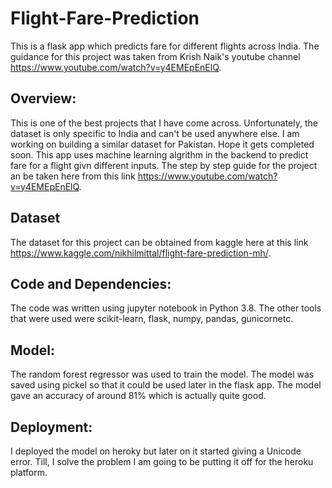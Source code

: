 # Flight-Fare-Prediction
This is a flask app which predicts fare for different flights across India. The guidance for this project was taken from Krish Naik's youtube channel https://www.youtube.com/watch?v=y4EMEpEnElQ.

## Overview:
This is one of the best projects that I have come across. Unfortunately, the dataset is only specific to India and can't be used anywhere else. I am working on building a similar dataset for Pakistan. Hope it gets completed soon. This app uses machine learning algrithm in the backend to predict fare for a flight givn different inputs. The step by step guide for the project an be taken here from this link https://www.youtube.com/watch?v=y4EMEpEnElQ.

## Dataset
The dataset for this project can be obtained from kaggle here at this link https://www.kaggle.com/nikhilmittal/flight-fare-prediction-mh/.

## Code and Dependencies:
The code was written using jupyter notebook in Python 3.8. The other tools that were used were scikit-learn, flask, numpy, pandas, gunicornetc.

## Model:
The random forest regressor was used to train the model. The model was saved using pickel so that it could be used later in the flask app. The model gave an accuracy of around 81% which is actually quite good. 

## Deployment:
I deployed the model on heroky but later on it started giving a Unicode error. Till, I solve the problem I am going to be putting it off for the heroku platform. 
